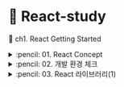 # :sunflower: React-study
:open_file_folder: ch1. React Getting Started

<details>
<summary> :pencil: 01. React Concept  </summary>
<div markdown="1">

## 01. React Concept 
### :pushpin: React 란 무엇일까?
React 는 사용자 인터페이스(User Interface)를 만들기 위한 Javascript 라이브러리이다. <br>
React 를 이해하기 위해 DOM(Document Object Model)을 알아야한다. <br>
DOM 은 자바스크립트에서 HTML에 접근할 수 있도록 요소들을 객체화하여 사용할 수 있도록 한다. <br>
DOM은 HTML이나 XML 문서의 interface 이다.
### :pushpin: Virtual DOM
가상 DOM은 DOM이 생성되기 전, 이전 상태 값과 수정사항을 비교하여 달라진 부분만 DOM 에게 한번에 전달하여 한번만 렌더링을 진행한다.
### :pushpin: Why virtual DOM?
- DOM 을 직접 제어하는 경우
    - 바뀐 부분만 정확히 바꿔야 한다.
- DOM을 직접 제어하지 않는 경우
    - 가상의 돔 트리를 사용해서,
    - 이전 상태를 비교하여, 
    - 바뀐 부분을 찾아내서 자동으로 바꾼다.
</div>
</details>

<details>
<summary> :pencil: 02. 개발 환경 체크  </summary>
<div markdown="1">

## 필요한 개발환경
- Node.js
    - installer
    - nvm
- Browser (Chrome)
- Git
- VSCode
</div>
</details>

<details>
<summary> :pencil: 03. React 라이브러리(1)  </summary>
<div markdown="1">

## 리액트가 하는 일
리액트의 핵심 모듈 2개로 리액트가 하는 일 알아보기
### :one: 리액트 컴포넌트 => HTMLElement 연결하기
"만들어진 리액트 컴포넌트"를 실제 HTMLElement에 연결할 때 ReactDOM 라이브러리를 이용한다.
```js
import ReactDOM from 'react-dom';
```
### :two: 리액트 컴포넌트 만들기
```js
import React from 'react';
```
## 파일 생성 예제
### :one: 프로젝트 시작하기
```
$ npm init -y
$ npx serve
```
### :two: index.html 파일 생성
[CDN 링크](https://reactjs.org/docs/cdn-links.html)
위 사이트에 접속하여 링크를 body 부분에 추가해준다
- index.html
```html
<body>
    <script crossorigin src="https://unpkg.com/react@18/umd/react.development.js"></script>
    <script crossorigin src="https://unpkg.com/react-dom@18/umd/react-dom.development.js"></script>
</body>
```

</div>
</details>
